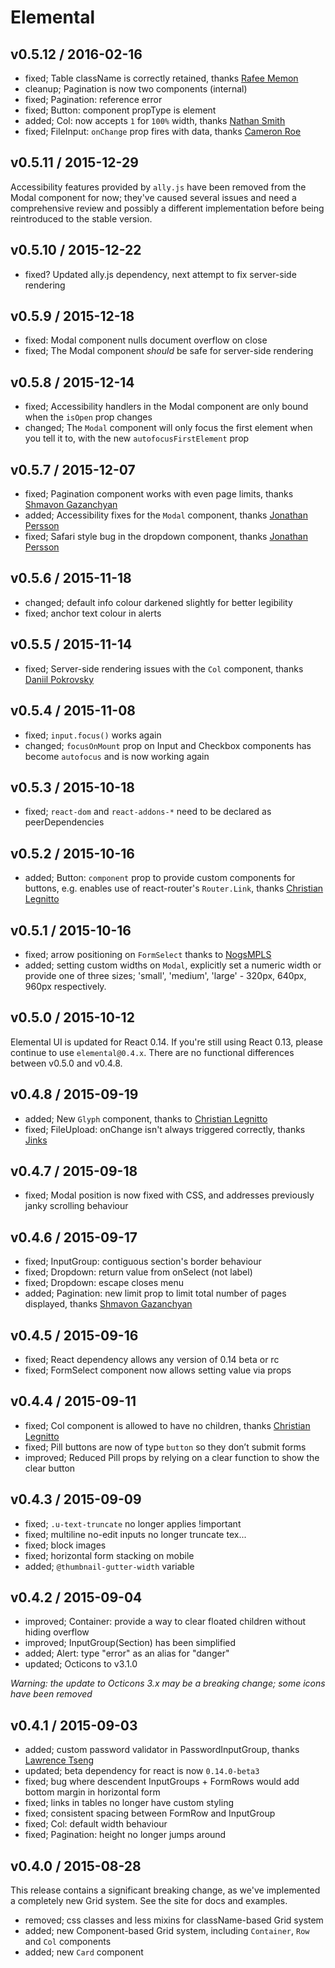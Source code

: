 # Elemental

## v0.5.12 / 2016-02-16

* fixed; Table className is correctly retained, thanks [Rafee Memon](https://github.com/rafeememon)
* cleanup; Pagination is now two components (internal)
* fixed; Pagination: reference error
* fixed; Button: component propType is element
* added; Col: now accepts `1` for `100%` width, thanks [Nathan Smith](https://github.com/NogsMPLS)
* fixed; FileInput: `onChange` prop fires with data, thanks [Cameron Roe](https://github.com/cameronjroe)

## v0.5.11 / 2015-12-29

Accessibility features provided by `ally.js` have been removed from the Modal component for now; they've caused several issues and need a comprehensive review and possibly a different implementation before being reintroduced to the stable version.

## v0.5.10 / 2015-12-22

* fixed? Updated ally.js dependency, next attempt to fix server-side rendering

## v0.5.9 / 2015-12-18

* fixed: Modal component nulls document overflow on close
* fixed; The Modal component _should_ be safe for server-side rendering

## v0.5.8 / 2015-12-14

* fixed; Accessibility handlers in the Modal component are only bound when the `isOpen` prop changes
* changed; The `Modal` component will only focus the first element when you tell it to, with the new `autofocusFirstElement` prop

## v0.5.7 / 2015-12-07

* fixed; Pagination component works with even page limits, thanks [Shmavon Gazanchyan](https://github.com/MunGell)
* added; Accessibility fixes for the `Modal` component, thanks [Jonathan Persson](https://github.com/jonathanp)
* fixed; Safari style bug in the dropdown component, thanks [Jonathan Persson](https://github.com/jonathanp)

## v0.5.6 / 2015-11-18

* changed; default info colour darkened slightly for better legibility
* fixed; anchor text colour in alerts

## v0.5.5 / 2015-11-14

* fixed; Server-side rendering issues with the `Col` component, thanks [Daniil Pokrovsky](https://github.com/danii1)

## v0.5.4 / 2015-11-08

* fixed; `input.focus()` works again
* changed; `focusOnMount` prop on Input and Checkbox components has become `autofocus` and is now working again

## v0.5.3 / 2015-10-18

* fixed; `react-dom` and `react-addons-*` need to be declared as peerDependencies

## v0.5.2 / 2015-10-16

* added; Button: `component` prop to provide custom components for buttons, e.g. enables use of react-router's `Router.Link`, thanks [Christian Legnitto](https://github.com/LegNeato)

## v0.5.1 / 2015-10-16

* fixed; arrow positioning on `FormSelect` thanks to [NogsMPLS](https://github.com/NogsMPLS)
* added; setting custom widths on `Modal`, explicitly set a numeric width or provide one of three sizes; 'small', 'medium', 'large' - 320px, 640px, 960px respectively.

## v0.5.0 / 2015-10-12

Elemental UI is updated for React 0.14. If you're still using React 0.13, please continue to use `elemental@0.4.x`. There are no functional differences between v0.5.0 and v0.4.8.

## v0.4.8 / 2015-09-19

* added; New `Glyph` component, thanks to [Christian Legnitto](https://github.com/LegNeato)
* fixed; FileUpload: onChange isn't always triggered correctly, thanks [Jinks](https://github.com/JinksPeng)

## v0.4.7 / 2015-09-18

* fixed; Modal position is now fixed with CSS, and addresses previously janky scrolling behaviour

## v0.4.6 / 2015-09-17

* fixed; InputGroup: contiguous section's border behaviour
* fixed; Dropdown: return value from onSelect (not label)
* fixed; Dropdown: escape closes menu
* added; Pagination: new limit prop to limit total number of pages displayed, thanks [Shmavon Gazanchyan](https://github.com/MunGell)

## v0.4.5 / 2015-09-16

* fixed; React dependency allows any version of 0.14 beta or rc
* fixed; FormSelect component now allows setting value via props

## v0.4.4 / 2015-09-11

* fixed; Col component is allowed to have no children, thanks [Christian Legnitto](https://github.com/LegNeato)
* fixed; Pill buttons are now of type `button` so they don’t submit forms
* improved; Reduced Pill props by relying on a clear function to show the clear button

## v0.4.3 / 2015-09-09

* fixed; `.u-text-truncate` no longer applies !important
* fixed; multiline no-edit inputs no longer truncate tex...
* fixed; block images
* fixed; horizontal form stacking on mobile
* added; `@thumbnail-gutter-width` variable

## v0.4.2 / 2015-09-04

* improved; Container: provide a way to clear floated children without hiding overflow
* improved; InputGroup(Section) has been simplified
* added; Alert: type "error" as an alias for "danger"
* updated; Octicons to v3.1.0

_Warning: the update to Octicons 3.x may be a breaking change; some icons have been removed_

## v0.4.1 / 2015-09-03

* added; custom password validator in PasswordInputGroup, thanks [Lawrence Tseng](https://github.com/teaualune)
* updated; beta dependency for react is now `0.14.0-beta3`
* fixed; bug where descendent InputGroups + FormRows would add bottom margin in horizontal form
* fixed; links in tables no longer have custom styling
* fixed; consistent spacing between FormRow and InputGroup
* fixed; Col: default width behaviour
* fixed; Pagination: height no longer jumps around

## v0.4.0 / 2015-08-28

This release contains a significant breaking change, as we've implemented a completely new Grid system. See the site for docs and examples.

* removed; css classes and less mixins for className-based Grid system
* added; new Component-based Grid system, including `Container`, `Row` and `Col` components
* added; new `Card` component
